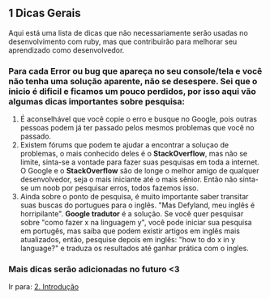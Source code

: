 ## 1 Dicas Gerais

Aqui está uma lista de dicas que não necessariamente serão usadas no desenvolvimento com ruby, mas que contribuirão para melhorar seu aprendizado como desenvolvedor.

### Para cada **Error** ou bug que apareça no seu console/tela e você não tenha uma solução aparente, não se desespere. Sei que o inicio é dificil e ficamos um pouco perdidos, por isso aqui vão algumas dicas importantes sobre pesquisa:

1. É aconselhável que você copie o erro e busque no Google, pois outras pessoas podem já ter passado pelos mesmos problemas que você no passado.
2. Existem fórums que podem te ajudar a encontrar a soluçao de problemas, o mais conhecido deles é o **StackOverflow**, mas não se limite, sinta-se a vontade para fazer suas pesquisas em toda a internet. O Google e o **StackOverflow** são de longe o melhor amigo de qualquer desenvolvedor, seja o mais iniciante até o mais sênior. Então não sinta-se um noob por pesquisar erros, todos fazemos isso.
3. Ainda sobre o ponto de pesquisa, é muito importante saber transitar suas buscas do portugues para o inglês. "Mas Defyland, meu inglês é horripilante". **Google tradutor** é a solução. Se você quer pesquisar sobre "como fazer x na linguagem y", você pode iniciar sua pesquisa em portugês, mas saiba que podem existir artigos em inglês mais atualizados, então, pesquise depois em inglês: "how to do x in y language?" e traduza os resultados até ganhar prática com o ingles.

### Mais dicas serão adicionadas no futuro <3

Ir para: [2. Introdução](../2-introduction/0-what-is-ruby.md)